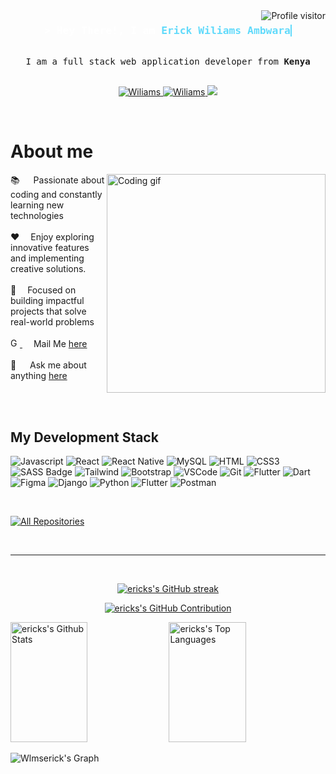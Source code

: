 

<!--
<p align="center">
  <a href="https://github.com/Wlmserick"><img src="https://readme-typing-svg.herokuapp.com/?lines=Self%20Taught%20Programmer;Front%20End%20Developer;1.5%2B%20years%20of%20coding%20experience;Always%20learning%20new%20things&center=true&width=380&height=45"></a>
</p>

 -->

<a href="https://komarev.com/ghpvc/?username=Wlmserick">
  <img align="right" src="https://komarev.com/ghpvc/?username=Wlmserick&label=Visitors&color=0e75b6&style=flat" alt="Profile visitor" />
</a>


<!--[[![waketime](https://wakatime.com/badge/user/eebb3dd8-d9b2-40de-9b88-6fd6cac99dbc.svg)](https://wakatime.com/@eebb3dd8-d9b2-40de-9b88-6fd6cac99dbc)]-->

<!-- Intro  -->
<h3 align="center">
<div style="font-family: monospace; color: #fff; white-space: nowrap; overflow: hidden; border-right: .15em solid #61dafb; display: inline-block; animation: typing 4s steps(30, end), blink-caret .75s step-end infinite;">  
    &gt; Hey There!, I am <b>
        <a href="https://Wiliams.com" target="_blank" style="color: #61dafb; text-decoration: none;">Erick Wiliams Ambwara</a>
    </b>
</div>
</h3>


<p align="center"> 
  <samp>
    <br>
    I am a full stack web application developer from <b>Kenya</b>
    <br>
    <br>
  </samp>
</p>

<p align="center">
 <a href="https://Wiliams.com" target="blank">
  <img src="https://img.shields.io/badge/Website-DC143C?style=for-the-badge&logo=medium&logoColor=white" alt="Wiliams" />
 </a>
 <a href="https://www.linkedin.com/in/erick-ambwara-05a9b3155" target="_blank">
  <img src="https://img.shields.io/badge/LinkedIn-0077B5?style=for-the-badge&logo=linkedin&logoColor=white" alt="Wiliams"/>
 </a>
 <!-- <a href="https://dev.to/Wiliams" target="_blank">
  <img src="https://img.shields.io/badge/dev.to-0A0A0A?style=for-the-badge&logo=dev.to&logoColor=white" alt="Wiliams" />
 </a> -->
 <a href="https://x.com/wiliams_erick" target="_blank">
  <img src="https://img.shields.io/badge/Twitter-1DA1F2?style=for-the-badge&logo=twitter&logoColor=white" />
 </a>
 <!-- <a href="https://instagram.com/_Wiliams" target="_blank">
  <img src="https://img.shields.io/badge/Instagram-fe4164?style=for-the-badge&logo=instagram&logoColor=white" alt="Wiliams" />
 </a>  -->
 <!-- <a href="https://facebook.com/Wiliams.dev" target="_blank">
  <img src="https://img.shields.io/badge/Facebook-20BEFF?&style=for-the-badge&logo=facebook&logoColor=white" alt="Wiliams"  />
  </a>  -->
</p>
<br />

<!-- About Section -->
 # About me
 
<p>
 <img align="right" width="350" src="https://raw.githubusercontent.com/gist/vininjr/d29bb07bdadb41e4b0923bc8fa748b1a/raw/88f20c9d749d756be63f22b09f3c4ac570bc5101/programming.gif" alt="Coding gif" />
  
 📚 &emsp; Passionate about coding and constantly learning new technologies<br/><br/>
 ❤️ &emsp;Enjoy exploring innovative features and implementing creative solutions. <br/><br/>
 🎯 &emsp;Focused on building impactful projects that solve real-world problems<br/><br/>
 <a href="mailto:erickwlms@gmail.com">
    <img src="https://upload.wikimedia.org/wikipedia/commons/4/4e/Gmail_Icon.png" alt="Gmail" width="15" />
</a> &emsp; Mail Me <a href="mailto:erickwlms@gmail.com">here</a><br/><br/>
 💬 &emsp; Ask me about anything [here](https://github.com/Wlmserick/Wlmserick/issues)
</p>
<br/>
<br/>


## My Development Stack

![Javascript](https://img.shields.io/badge/Javascript-F0DB4F?style=for-the-badge&labelColor=black&logo=javascript&logoColor=F0DB4F)
![React](https://img.shields.io/badge/-React-61DBFB?style=for-the-badge&labelColor=black&logo=react&logoColor=61DBFB)
![React Native](https://img.shields.io/badge/React_Native-20232A?style=for-the-badge&logo=react&logoColor=61DAFB)
![MySQL](https://img.shields.io/badge/MySQL-4479A1?style=for-the-badge&logo=mysql&logoColor=white)
![HTML](https://img.shields.io/badge/HTML5-E34F26?style=for-the-badge&logo=html5&logoColor=white)
![CSS3](https://img.shields.io/badge/CSS3-1572B6?style=for-the-badge&logo=css3&logoColor=white)
![SASS Badge](https://img.shields.io/badge/Sass-CC6699?style=for-the-badge&logo=sass&logoColor=white)
![Tailwind](https://img.shields.io/badge/Tailwind_CSS-092749?style=for-the-badge&logo=tailwindcss&logoColor=06B6D4&labelColor=000000)
![Bootstrap](https://img.shields.io/badge/Bootstrap-563D7C?style=for-the-badge&logo=bootstrap&logoColor=white)
![VSCode](https://img.shields.io/badge/Visual_Studio-0078d7?style=for-the-badge&logo=visual%20studio&logoColor=white)
![Git](https://img.shields.io/badge/Git-F05032?style=for-the-badge&logo=git&logoColor=white)
![Flutter](https://img.shields.io/badge/Flutter-02569B?style=for-the-badge&logo=flutter&logoColor=white)
![Dart](https://img.shields.io/badge/Dart-00BFFF?style=for-the-badge&logo=dart&logoColor=white)
![Figma](https://img.shields.io/badge/Figma-F24E1E?style=for-the-badge&logo=figma&logoColor=white)
![Django](https://img.shields.io/badge/Django-092E20?style=for-the-badge&logo=django&logoColor=white)
![Python](https://img.shields.io/badge/Python-3776AB?style=for-the-badge&logo=python&logoColor=white)
![Flutter](https://img.shields.io/badge/Flutter-02569B?style=for-the-badge&logo=flutter&logoColor=white)
![Postman](https://img.shields.io/badge/Postman-FF6C37?style=for-the-badge&logo=postman&logoColor=white)



<br/>

<!-- ## Top Open Source -
[![iTasks](https://github-readme-stats.vercel.app/api/pin/?username=Wlmserick&repo=itasks&border_color=7F3FBF&bg_color=0D1117&title_color=C9D1D9&text_color=8B949E&icon_color=7F3FBF)](https://github.com/Wlmserick/itasks)
[![urFolio](https://github-readme-stats.vercel.app/api/pin/?username=Wlmserick&repo=urfolio&border_color=7F3FBF&bg_color=0D1117&title_color=C9D1D9&text_color=8B949E&icon_color=7F3FBF)](https://github.com/Wlmserick/urfolio)
[![Web Projects](https://github-readme-stats.vercel.app/api/pin/?username=Wlmserick&repo=web-projects&border_color=7F3FBF&bg_color=0D1117&title_color=C9D1D9&text_color=8B949E&icon_color=7F3FBF)](https://github.com/Wlmserick/web-projects)
[![wlms Readme](https://github-readme-stats.vercel.app/api/pin/?username=Wlmserick&repo=Wiliams&border_color=7F3FBF&bg_color=0D1117&title_color=C9D1D9&text_color=8B949E&icon_color=7F3FBF)](https://github.com/Wlmserick/Wiliams) -->

<p align="left">
  <a href="https://github.com/Wlmserick?tab=repositories" target="_blank"><img alt="All Repositories" title="All Repositories" src="https://img.shields.io/badge/-All%20Repos-2962FF?style=for-the-badge&logo=koding&logoColor=white"/></a>
</p>

<br/>
<hr/>
<br/>

<p align="center">
  <a href="https://github.com/Wlmserick">
    <img src="https://github-readme-streak-stats.herokuapp.com/?user=Wlmserick&theme=radical&border=7F3FBF&background=0D1117" alt="ericks's GitHub streak"/>
  </a>
</p>

<p align="center">
  <a href="https://github.com/Wlmserick">
    <img src="https://github-profile-summary-cards.vercel.app/api/cards/profile-details?username=Wlmserick&theme=radical" alt="ericks's GitHub Contribution"/>
  </a>
</p>

<a> 
    <a href="https://github.com/Wlmserick"><img alt="ericks's Github Stats" src="https://denvercoder1-github-readme-stats.vercel.app/api?username=Wlmserick&show_icons=true&count_private=true&theme=react&border_color=7F3FBF&bg_color=0D1117&title_color=F85D7F&icon_color=F8D866" height="192px" width="49.5%"/></a>
  <a href="https://github.com/Wlmserick"><img alt="ericks's Top Languages" src="https://denvercoder1-github-readme-stats.vercel.app/api/top-langs/?username=Wlmserick&langs_count=8&layout=compact&theme=react&border_color=7F3FBF&bg_color=0D1117&title_color=F85D7F&icon_color=F8D866" height="192px" width="49.5%"/></a>
  <br/>
</a>


![Wlmserick's Graph](https://github-readme-activity-graph.vercel.app/graph?username=Wlmserick&custom_title=Erick%20Wiliams's%20GitHub%20Activity%20Graph&bg_color=0D1117&color=7F3FBF&line=7F3FBF&point=7F3FBF&area_color=FFFFFF&title_color=FFFFFF&area=true)
